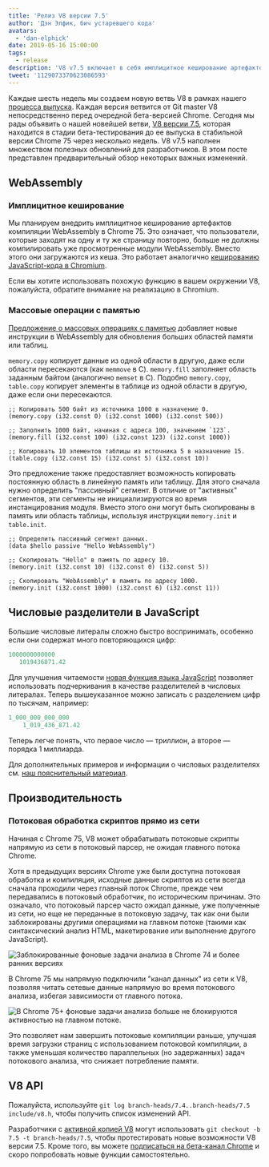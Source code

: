 ```yaml
---
title: 'Релиз V8 версии 7.5'
author: 'Дэн Элфик, бич устаревшего кода'
avatars:
  - 'dan-elphick'
date: 2019-05-16 15:00:00
tags:
  - release
description: 'V8 v7.5 включает в себя имплицитное кеширование артефактов компиляции WebAssembly, массовые операции с памятью, числовые разделители в JavaScript и многое другое!'
tweet: '1129073370623086593'
---
```

Каждые шесть недель мы создаем новую ветвь V8 в рамках нашего [процесса выпуска](/docs/release-process). Каждая версия ветвится от Git master V8 непосредственно перед очередной бета-версией Chrome. Сегодня мы рады объявить о нашей новейшей ветви, [V8 версии 7.5](https://chromium.googlesource.com/v8/v8.git/+log/branch-heads/7.5), которая находится в стадии бета-тестирования до ее выпуска в стабильной версии Chrome 75 через несколько недель. V8 v7.5 наполнен множеством полезных обновлений для разработчиков. В этом посте представлен предварительный обзор некоторых важных изменений.

<!--truncate-->
## WebAssembly

### Имплицитное кеширование

Мы планируем внедрить имплицитное кеширование артефактов компиляции WebAssembly в Chrome 75. Это означает, что пользователи, которые заходят на одну и ту же страницу повторно, больше не должны компилировать уже просмотренные модули WebAssembly. Вместо этого они загружаются из кеша. Это работает аналогично [кешированию JavaScript-кода в Chromium](/blog/code-caching-for-devs).

Если вы хотите использовать похожую функцию в вашем окружении V8, пожалуйста, обратите внимание на реализацию в Chromium.

### Массовые операции с памятью

[Предложение о массовых операциях с памятью](https://github.com/webassembly/bulk-memory-operations) добавляет новые инструкции в WebAssembly для обновления больших областей памяти или таблиц.

`memory.copy` копирует данные из одной области в другую, даже если области пересекаются (как `memmove` в C). `memory.fill` заполняет область заданным байтом (аналогично `memset` в C). Подобно `memory.copy`, `table.copy` копирует элементы в таблице из одной области в другую, даже если они пересекаются.

```wasm
;; Копировать 500 байт из источника 1000 в назначение 0.
(memory.copy (i32.const 0) (i32.const 1000) (i32.const 500))

;; Заполнить 1000 байт, начиная с адреса 100, значением `123`.
(memory.fill (i32.const 100) (i32.const 123) (i32.const 1000))

;; Копировать 10 элементов таблицы из источника 5 в назначение 15.
(table.copy (i32.const 15) (i32.const 5) (i32.const 10))
```

Это предложение также предоставляет возможность копировать постоянную область в линейную память или таблицу. Для этого сначала нужно определить "пассивный" сегмент. В отличие от "активных" сегментов, эти сегменты не инициализируются во время инстанцирования модуля. Вместо этого они могут быть скопированы в память или область таблицы, используя инструкции `memory.init` и `table.init`.

```wasm
;; Определить пассивный сегмент данных.
(data $hello passive "Hello WebAssembly")

;; Скопировать "Hello" в память по адресу 10.
(memory.init (i32.const 10) (i32.const 0) (i32.const 5))

;; Скопировать "WebAssembly" в память по адресу 1000.
(memory.init (i32.const 1000) (i32.const 6) (i32.const 11))
```

## Числовые разделители в JavaScript

Большие числовые литералы сложно быстро воспринимать, особенно если они содержат много повторяющихся цифр:

```js
1000000000000
   1019436871.42
```

Для улучшения читаемости [новая функция языка JavaScript](/features/numeric-separators) позволяет использовать подчеркивания в качестве разделителей в числовых литералах. Теперь вышеуказанное можно записать с разделением цифр по тысячам, например:

```js
1_000_000_000_000
    1_019_436_871.42
```

Теперь легче понять, что первое число — триллион, а второе — порядка 1 миллиарда.

Для дополнительных примеров и информации о числовых разделителях см. [наш пояснительный материал](/features/numeric-separators).

## Производительность

### Потоковая обработка скриптов прямо из сети

Начиная с Chrome 75, V8 может обрабатывать потоковые скрипты напрямую из сети в потоковый парсер, не ожидая главного потока Chrome.

Хотя в предыдущих версиях Chrome уже были доступна потоковая обработка и компиляция, исходные данные скриптов из сети всегда сначала проходили через главный поток Chrome, прежде чем передавались в потоковый обработчик, по историческим причинам. Это означало, что потоковый парсер часто ожидал данные, уже полученные из сети, но еще не переданные в потоковую задачу, так как они были заблокированы другими операциями на главном потоке (такими как синтаксический анализ HTML, макетирование или выполнение другого JavaScript).

![Заблокированные фоновые задачи анализа в Chrome 74 и более ранних версиях](/_img/v8-release-75/before.jpg)

В Chrome 75 мы напрямую подключили "канал данных" из сети к V8, позволяя читать сетевые данные напрямую во время потокового анализа, избегая зависимости от главного потока.

![В Chrome 75+ фоновые задачи анализа больше не блокируются активностью на главном потоке.](/_img/v8-release-75/after.jpg)

Это позволяет нам завершить потоковые компиляции раньше, улучшая время загрузки страниц с использованием потоковой компиляции, а также уменьшая количество параллельных (но задержанных) задач потокового анализа, что снижает потребление памяти.

## V8 API

Пожалуйста, используйте `git log branch-heads/7.4..branch-heads/7.5 include/v8.h`, чтобы получить список изменений API.

Разработчики с [активной копией V8](/docs/source-code#using-git) могут использовать `git checkout -b 7.5 -t branch-heads/7.5`, чтобы протестировать новые возможности V8 версии 7.5. Кроме того, вы можете [подписаться на бета-канал Chrome](https://www.google.com/chrome/browser/beta.html) и скоро попробовать новые функции самостоятельно.
